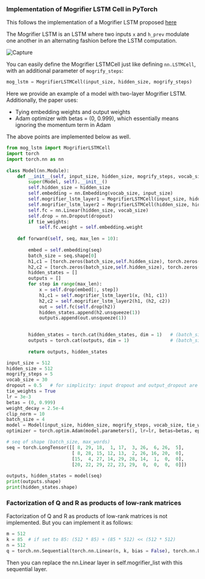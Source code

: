 ### Implementation of Mogrifier LSTM Cell in PyTorch
This follows the implementation of a Mogrifier LSTM proposed [here](https://arxiv.org/pdf/1909.01792.pdf)

The Mogrifier LSTM is an LSTM where two inputs `x` and `h_prev` modulate one another in an alternating fashion before the LSTM computation.

![Capture](https://user-images.githubusercontent.com/30661597/71353181-437f2080-25b3-11ea-97e6-fd52c796ad64.PNG)

You can easily define the Mogrifier LSTMCell just like defining `nn.LSTMCell`, with an additional parameter of `mogrify_steps`:
```python
mog_lstm = MogrifierLSTMCell(input_size, hidden_size, mogrify_steps)
```

Here we provide an example of a model with two-layer Mogrifier LSTM. Additionally, the paper uses:
- Tying embedding weights and output weights
- Adam optimizer with betas = (0, 0.999), which essentially means ignoring the momentum term in Adam

The above points are implemented below as well.

```python
from mog_lstm import MogrifierLSTMCell
import torch
import torch.nn as nn
        
class Model(nn.Module):
    def __init__(self, input_size, hidden_size, mogrify_steps, vocab_size, tie_weights, dropout):
        super(Model, self).__init__()
        self.hidden_size = hidden_size
        self.embedding = nn.Embedding(vocab_size, input_size)
        self.mogrifier_lstm_layer1 = MogrifierLSTMCell(input_size, hidden_size, mogrify_steps)
        self.mogrifier_lstm_layer2 = MogrifierLSTMCell(hidden_size, hidden_size, mogrify_steps)
        self.fc = nn.Linear(hidden_size, vocab_size)
        self.drop = nn.Dropout(dropout)
        if tie_weights:
            self.fc.weight = self.embedding.weight
        
    def forward(self, seq, max_len = 10):
        
        embed = self.embedding(seq)
        batch_size = seq.shape[0]
        h1,c1 = [torch.zeros(batch_size,self.hidden_size), torch.zeros(batch_size,self.hidden_size)]
        h2,c2 = [torch.zeros(batch_size,self.hidden_size), torch.zeros(batch_size,self.hidden_size)]
        hidden_states = []
        outputs = []
        for step in range(max_len):
            x = self.drop(embed[:, step])
            h1,c1 = self.mogrifier_lstm_layer1(x, (h1, c1))
            h2,c2 = self.mogrifier_lstm_layer2(h1, (h2, c2))
            out = self.fc(self.drop(h2))
            hidden_states.append(h2.unsqueeze(1))
            outputs.append(out.unsqueeze(1))
            

        hidden_states = torch.cat(hidden_states, dim = 1)   # (batch_size, max_len, hidden_size)
        outputs = torch.cat(outputs, dim = 1)               # (batch_size, max_len, vocab_size)
        
        return outputs, hidden_states 
```

```python
input_size = 512
hidden_size = 512
mogrify_steps = 5
vocab_size = 30  
dropout = 0.5   # for simplicity: input dropout and output_dropout are 0.5. See paper for exact values
tie_weights = True
lr = 3e-3
betas = (0, 0.999)
weight_decay = 2.5e-4
clip_norm = 10
batch_size = 4
model = Model(input_size, hidden_size, mogrify_steps, vocab_size, tie_weights, dropout)
optimizer = torch.optim.Adam(model.parameters(), lr=lr, betas=betas, eps=1e-08, weight_decay=weight_decay)

# seq of shape (batch_size, max_words)
seq = torch.LongTensor([[ 8, 29, 18,  1, 17,  3, 26,  6, 26,  5],
                        [ 8, 28, 15, 12, 13,  2, 26, 16, 20,  0],
                        [15,  4, 27, 14, 29, 28, 14,  1,  0,  0],
                        [20, 22, 29, 22, 23, 29,  0,  0,  0,  0]])
                        
outputs, hidden_states = model(seq)
print(outputs.shape)
print(hidden_states.shape)
```

### Factorization of Q and R as products of low-rank matrices
Factorization of Q and R as products of low-rank matrices is not implemented. But you can implement it as follows:

```python
m = 512 
k = 85  # if set to 85: (512 * 85) + (85 * 512) << (512 * 512)
n = 512  
q = torch.nn.Sequential(torch.nn.Linear(n, k, bias = False), torch.nn.Linear(k, m, bias = False))
```
Then you can replace the nn.Linear layer in self.mogrifier_list with this sequential layer.

